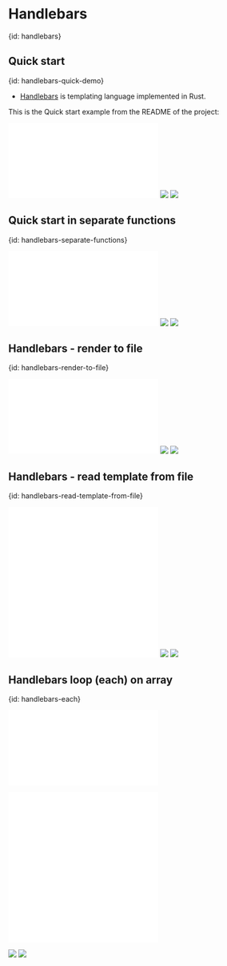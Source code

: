 # Handlebars
{id: handlebars}

## Quick start
{id: handlebars-quick-demo}

* [Handlebars](https://crates.io/crates/handlebars) is templating language implemented in Rust.

This is the Quick start example from the README of the project:

![](examples/handlebars-quick/src/main.rs)
![](examples/handlebars-quick/Cargo.toml)
![](examples/handlebars-quick/Cargo.lock)

## Quick start in separate functions
{id: handlebars-separate-functions}

![](examples/handlebars-separate-functions/src/main.rs)
![](examples/handlebars-separate-functions/Cargo.toml)
![](examples/handlebars-separate-functions/Cargo.lock)

##  Handlebars - render to file
{id: handlebars-render-to-file}

![](examples/handlebars-render-to-file/src/main.rs)
![](examples/handlebars-render-to-file/Cargo.toml)
![](examples/handlebars-render-to-file/Cargo.lock)

##  Handlebars - read template from file
{id: handlebars-read-template-from-file}

![](examples/handlebars-template-file/template.html)
![](examples/handlebars-template-file/src/main.rs)
![](examples/handlebars-template-file/Cargo.toml)
![](examples/handlebars-template-file/Cargo.lock)

## Handlebars loop (each) on array
{id: handlebars-each}

![](examples/handlebars-loop/template.html)

![](examples/handlebars-loop/hello.html)
![](examples/handlebars-loop/src/main.rs)

![](examples/handlebars-loop/Cargo.lock)
![](examples/handlebars-loop/Cargo.toml)

